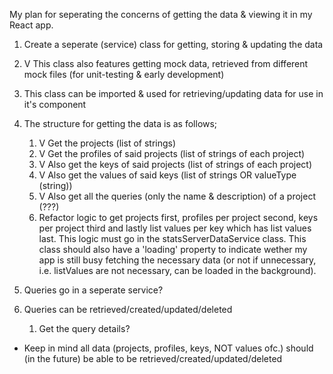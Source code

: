 My plan for seperating the concerns of getting the data & viewing it in my React app.

1. Create a seperate (service) class for getting, storing & updating the data
2. V This class also features getting mock data, retrieved from different mock files (for unit-testing & early development)
3. This class can be imported & used for retrieving/updating data for use in it's component
3. The structure for getting the data is as follows;
    1. V Get the projects (list of strings)
    2. V Get the profiles of said projects (list of strings of each project)
    3. V Also get the keys of said projects (list of strings of each project)
    4. V Also get the values of said keys (list of strings OR valueType (string))
    5. V Also get all the queries (only the name & description) of a project (???)
    6. Refactor logic to get projects first, profiles per project second, keys per project third and lastly list values per key which has list values last. This logic must go in the statsServerDataService class. This class should also have a 'loading' property to indicate wether my app is still busy fetching the necessary data (or not if unnecessary, i.e. listValues are not necessary, can be loaded in the background).
4. Queries go in a seperate service?

5. Queries can be retrieved/created/updated/deleted
    1. Get the query details?

* Keep in mind all data (projects, profiles, keys, NOT values ofc.) should (in the future) be able to be retrieved/created/updated/deleted